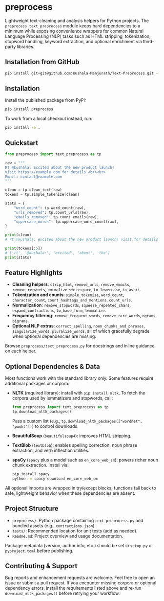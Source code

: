 # preprocess

Lightweight text-cleaning and analysis helpers for Python projects. The
`preprocess.text_preprocess` module keeps hard dependencies to a minimum while
exposing convenience wrappers for common Natural Language Processing (NLP)
tasks such as HTML stripping, tokenization, stopword handling, keyword
extraction, and optional enrichment via third-party libraries.

## Installation from GitHub
```bash
pip install git+git@github.com:Kushala-Manjunath/Text-Preprocess.git --upgrade --force-reinstall
```

## Installation

Install the published package from PyPI:

```bash
pip install preprocess
```

To work from a local checkout instead, run:

```bash
pip install -e .
```

## Quickstart

```python
from preprocess import text_preprocess as tp

raw = """
RT @kushala: Excited about the new product launch!
Visit https://example.com for details.<br><br>
Email: contact@example.com
"""

clean = tp.clean_text(raw)
tokens = tp.simple_tokenize(clean)

stats = {
    "word_count": tp.word_count(raw),
    "urls_removed": tp.count_urls(raw),
    "emails_removed": tp.count_emails(raw),
    "uppercase_words": tp.uppercase_word_count(raw),
}

print(clean)
# rt @kushala: excited about the new product launch! visit for details email: contact@example.com

print(tokens[:5])
# ['rt', '@kushala:', 'excited', 'about', 'the']
print(stats)
```

## Feature Highlights

- **Cleaning helpers**: `strip_html`, `remove_urls`, `remove_emails`,
  `remove_retweets`, `normalize_whitespace`, `to_lowercase`, `to_ascii`.
- **Tokenization and counts**: `simple_tokenize`, `word_count`,
  `character_count`, `count_hashtags_and_mentions`, `count_urls`.
- **Normalization**: `remove_stopwords`, `squeeze_repeated_chars`,
  `expand_contractions`, `to_base_form`, `lemmatize`.
- **Frequency filtering**: `remove_frequent_words`, `remove_rare_words`,
  `ngrams`, `bigrams`.
- **Optional NLP extras**: `correct_spelling`, `noun_chunks_and_phrases`,
  `singularize_words`, `pluralize_words`, all of which gracefully degrade when
  optional dependencies are missing.

Browse `preprocess/text_preprocess.py` for docstrings and inline guidance on
each helper.

## Optional Dependencies & Data

Most functions work with the standard library only. Some features require
additional packages or corpora:

- **NLTK** (required library): install with `pip install nltk`. To fetch the
  corpora used by lemmatizers and stopwords, call:

  ```python
  from preprocess import text_preprocess as tp
  tp.download_nltk_packages()
  ```

  Pass a custom list (e.g., `tp.download_nltk_packages(["wordnet", "punkt"])`)
  to control downloads.

- **BeautifulSoup** (`beautifulsoup4`): improves HTML stripping.
- **TextBlob** (`textblob`): enables spelling correction, noun phrase extraction,
  and verb inflection utilities.
- **spaCy** (`spacy` plus a model such as `en_core_web_sm`): powers richer noun
  chunk extraction. Install via:

  ```bash
  pip install spacy
  python -m spacy download en_core_web_sm
  ```

All optional imports are wrapped in try/except blocks; functions fall back to
safe, lightweight behavior when these dependencies are absent.

## Project Structure

- `preprocess/`: Python package containing `text_preprocess.py` and bundled
  assets (e.g., `contractions.json`).
- `tests/`: Recommended location for unit tests (add as needed).
- `Readme.md`: Project overview and usage documentation.

Package metadata (version, author info, etc.) should be set in `setup.py` or
`pyproject.toml` before publishing.

## Contributing & Support

Bug reports and enhancement requests are welcome. Feel free to open an issue or
submit a pull request. If you encounter missing corpora or optional dependency
errors, install the requirements listed above and re-run
`download_nltk_packages()` before retrying your workflow.
